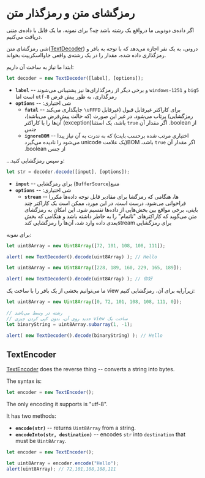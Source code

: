 # رمزگشای متن و رمزگذار متن

اگر داده‌ی دودویی ما درواقع یک رشته باشد چه؟ برای نمونه، ما یک فایل با داده‌ی متنی دریافت می‌کنیم.

شی رمزگشای متن([TextDecoder](https://encoding.spec.whatwg.org/#interface-textdecoder)) درونی، به یک نفر اجازه می‌دهد که با توجه به بافر و رمزگذاری داده شده، مقدار را در یک رشته‌ی واقعی جاوااسکریپت بخواند.

ابتدا ما نیاز به ساخت آن داریم:
```js
let decoder = new TextDecoder([label], [options]);
```

- **`label`** -- و برخی دیگر از رمزگذارای‌ها نیز پشتیبانی می‌شوند `windows-1251` و `big5` است اما `utf-8` رمزگذاری، به طور پیش فرض
- **`options`** -- :شی اختیاری
  - **`fatal`** -- جایگذاری می‌کند `\uFFFD` برای کاراکتر غیرقابل قبول (غیرقابل رمزگشایی) پرتاب می‌شود. در غیر این صورت (که حالت پیش‌فرض می‌باشد)، آن‌ها را با کاراکتر (exception)باشد، یک استثنا `true` اگر مقدار آن .boolean از جنس
  - **`ignoreBOM`** -- اختیاری مرتب شده برحسب بایت) که به ندرت به آن نیاز پیدا می‌شود را نادیده می‌گیرد unicode یک علامت)BOM ،باشد `true` اگر مقدار آن .boolean از جنس

...و سپس رمزگشایی کنید:

```js
let str = decoder.decode([input], [options]);
```

- **`input`** -- برای رمزگشایی (`BufferSource`)منبع
- **`options`** -- :شی اختیاری
  - **`stream`** -- ها، هنگامی که رمزگشا برای مقادیر قابل توجه داده‌ها مکررا فراخوانی می‌شود، درست است. در این مورد، ممکن است یک کاراکتر چند بایتی، برخی مواقع بین بخش‌هایی از داده‌ها تقسیم شود. این امکان به رمزگشای متن می‌گوید که کاراکترهای "ناتمام" را به خاطر داشته باشد و هنگامی که بخش بعدی داده وارد شد، آن‌ها را رمزگشایی کندstream برای رمزگشایی

برای نمونه:

```js run
let uint8Array = new Uint8Array([72, 101, 108, 108, 111]);

alert( new TextDecoder().decode(uint8Array) ); // Hello
```


```js run
let uint8Array = new Uint8Array([228, 189, 160, 229, 165, 189]);

alert( new TextDecoder().decode(uint8Array) ); // 你好
```

ما می‌توانیم بخشی از یک بافر را با ساخت یک view زیرآرایه برای آن، رمزگشایی کنیم:


```js run
let uint8Array = new Uint8Array([0, 72, 101, 108, 108, 111, 0]);

// رشته در وسط می‌باشد
// جدید روی آن، بدون کپی کردن چیزی view ساخت یک
let binaryString = uint8Array.subarray(1, -1);

alert( new TextDecoder().decode(binaryString) ); // Hello
```

## TextEncoder

[TextEncoder](https://encoding.spec.whatwg.org/#interface-textencoder) does the reverse thing -- converts a string into bytes.

The syntax is:

```js
let encoder = new TextEncoder();
```

The only encoding it supports is "utf-8".

It has two methods:
- **`encode(str)`** -- returns `Uint8Array` from a string.
- **`encodeInto(str, destination)`** -- encodes `str` into `destination` that must be `Uint8Array`.

```js run
let encoder = new TextEncoder();

let uint8Array = encoder.encode("Hello");
alert(uint8Array); // 72,101,108,108,111
```
